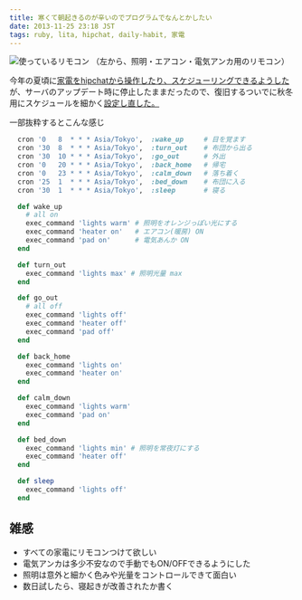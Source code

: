 ```yaml
---
title: 寒くて朝起きるのが辛いのでプログラムでなんとかしたい
date: 2013-11-25 23:18 JST
tags: ruby, lita, hipchat, daily-habit, 家電
---
```


![使っているリモコン](2013-11-25-remotes.jpg)
（左から、照明・エアコン・電気アンカ用のリモコン）


今年の夏頃に[家電をhipchatから操作したり、スケジューリングできるようした](http://blog.fukayatsu.com/2013/08/11/iremocon-and-lita/)が、サーバのアップデート時に停止したままだったので、復旧するついでに秋冬用にスケジュールを細かく[設定し直した。](https://github.com/fukayatsu/home-lita/commit/c7f4d30d42970c149161cda0c3c8174ba3ef056a)

一部抜粋するとこんな感じ

```ruby
  cron '0   8  * * * Asia/Tokyo',  :wake_up     # 目を覚ます
  cron '30  8  * * * Asia/Tokyo',  :turn_out    # 布団から出る
  cron '30  10 * * * Asia/Tokyo',  :go_out      # 外出
  cron '0   20 * * * Asia/Tokyo',  :back_home   # 帰宅
  cron '0   23 * * * Asia/Tokyo',  :calm_down   # 落ち着く
  cron '25  1  * * * Asia/Tokyo',  :bed_down    # 布団に入る
  cron '30  1  * * * Asia/Tokyo',  :sleep       # 寝る

  def wake_up
    # all on
    exec_command 'lights warm' # 照明をオレンジっぽい光にする
    exec_command 'heater on'   # エアコン(暖房) ON
    exec_command 'pad on'      # 電気あんか ON
  end

  def turn_out
    exec_command 'lights max' # 照明光量 max
  end

  def go_out
    # all off
    exec_command 'lights off'
    exec_command 'heater off'
    exec_command 'pad off'
  end

  def back_home
    exec_command 'lights on'
    exec_command 'heater on'
  end

  def calm_down
    exec_command 'lights warm'
    exec_command 'pad on'
  end

  def bed_down
    exec_command 'lights min' # 照明を常夜灯にする
    exec_command 'heater off'
  end

  def sleep
    exec_command 'lights off'
  end
```

## 雑感
- すべての家電にリモコンつけて欲しい
- 電気アンカは多少不安なので手動でもON/OFFできるようにした
- 照明は意外と細かく色みや光量をコントロールできて面白い
- 数日試したら、寝起きが改善されたか書く
